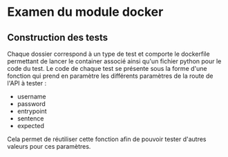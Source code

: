 # Examen du module docker

## Construction des tests

Chaque dossier correspond à un type de test et comporte le dockerfile permettant de lancer le container associé ainsi qu'un fichier python pour le code du test.
Le code de chaque test se présente sous la forme d'une fonction qui prend en paramètre les différents paramètres de la route de l'API à tester : 
- username
- password
- entrypoint
- sentence
- expected

Cela permet de réutiliser cette fonction afin de pouvoir tester d'autres valeurs pour ces paramètres.
